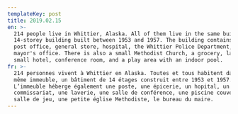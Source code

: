 ```yaml
---
templateKey: post
title: 2019.02.15
en: >-
  214 people live in Whittier, Alaska. All of them live in the same building, a
  14-storey building built between 1953 and 1957. The building contains also a
  post office, general store, hospital, the Whittier Police Department, and the
  mayor's office. There is also a small Methodist Church, a grocery, laundry, a
  small hotel, conference room, and a play area with an indoor pool.
fr: >-
  214 personnes vivent à Whittier en Alaska. Toutes et tous habitent dans le
  même immeuble, un bâtiment de 14 étages construit entre 1953 et 1957.
  L’immeuble héberge également une poste, une épicerie, un hopital, un
  commissariat, une laverie, une salle de conférence, une piscine couverte, une
  salle de jeu, une petite église Methodiste, le bureau du maire.
---
```


